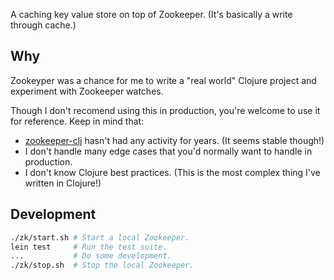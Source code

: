 A caching key value store on top of Zookeeper. (It's basically a write through cache.)

## Why

Zookeyper was a chance for me to write a "real world" Clojure project and experiment with
Zookeeper watches.

Though I don't recomend using this in production, you're welcome to use it for reference.
Keep in mind that:

- [zookeeper-clj](https://github.com/liebke/zookeeper-clj) hasn't had any activity for
  years. (It seems stable though!)
- I don't handle many edge cases that you'd normally want to handle in production.
- I don't know Clojure best practices. (This is the most complex thing I've written in
  Clojure!)


## Development

```bash
./zk/start.sh # Start a local Zookeeper.
lein test     # Run the test suite.
...           # Do some development.
./zk/stop.sh  # Stop the local Zookeeper.
```
